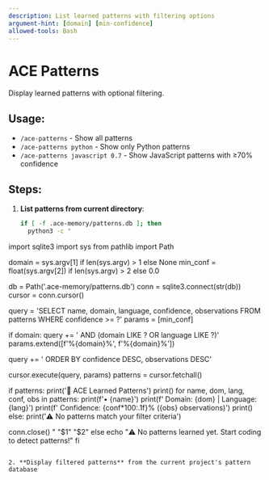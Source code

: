 ```yaml
---
description: List learned patterns with filtering options
argument-hint: [domain] [min-confidence]
allowed-tools: Bash
---
```


# ACE Patterns

Display learned patterns with optional filtering.

## Usage:
- `/ace-patterns` - Show all patterns
- `/ace-patterns python` - Show only Python patterns
- `/ace-patterns javascript 0.7` - Show JavaScript patterns with ≥70% confidence

## Steps:

1. **List patterns from current directory**:
   ```bash
   if [ -f .ace-memory/patterns.db ]; then
     python3 -c "
import sqlite3
import sys
from pathlib import Path

domain = sys.argv[1] if len(sys.argv) > 1 else None
min_conf = float(sys.argv[2]) if len(sys.argv) > 2 else 0.0

db = Path('.ace-memory/patterns.db')
conn = sqlite3.connect(str(db))
cursor = conn.cursor()

query = 'SELECT name, domain, language, confidence, observations FROM patterns WHERE confidence >= ?'
params = [min_conf]

if domain:
    query += ' AND (domain LIKE ? OR language LIKE ?)'
    params.extend([f'%{domain}%', f'%{domain}%'])

query += ' ORDER BY confidence DESC, observations DESC'

cursor.execute(query, params)
patterns = cursor.fetchall()

if patterns:
    print('🎯 ACE Learned Patterns')
    print()
    for name, dom, lang, conf, obs in patterns:
        print(f'• {name}')
        print(f'  Domain: {dom} | Language: {lang}')
        print(f'  Confidence: {conf*100:.1f}% ({obs} observations)')
        print()
else:
    print('⚠️  No patterns match your filter criteria')

conn.close()
" "$1" "$2"
   else
     echo "⚠️  No patterns learned yet. Start coding to detect patterns!"
   fi
   ```

2. **Display filtered patterns** from the current project's pattern database
